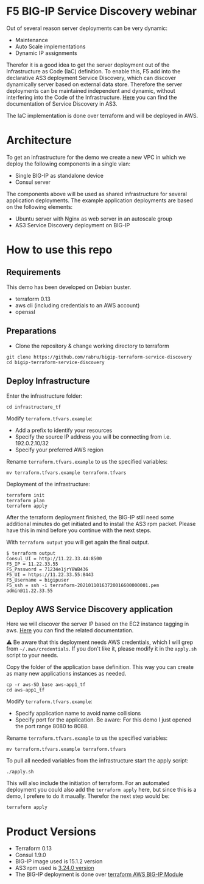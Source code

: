 # F5 BIG-IP Service Discovery webinar

Out of several reason server deployments can be very dynamic:
- Maintenance
- Auto Scale implementations
- Dynamic IP assignments

Therefor it is a good idea to get the server deployment out of the Infrastructure as Code (IaC) definition.
To enable this, F5 add into the declarative AS3 deployment Service Discovery,
which can discover dynamically server based on external data store.
Therefore the server deployments can be maintained independent and dynamic, without interfering into the Code of the Infrastructure.
[Here](https://clouddocs.f5.com/products/extensions/f5-appsvcs-extension/latest/declarations/discovery.html?highlight=service%20discovery)
you can find the documentation of Service Discovery in AS3.  

The IaC implementation is done over terraform and will be deployed in AWS.

# Architecture

To get an infrastructure for the demo we create a new VPC in which we deploy the following components in a single vlan:
- Single BIG-IP as standalone device
- Consul server 

The components above will be used as shared infrastructure for several application deployments. 
The example application deployments are based on the following elements:
- Ubuntu server with Nginx as web server in an autoscale group 
- AS3 Service Discovery deployment on BIG-IP

# How to use this repo


## Requirements

This demo has been developed on Debian buster.  

- terraform 0.13
- aws cli (including credentials to an AWS account)
- openssl

## Preparations 

- Clone the repository & change working directory to terraform
```
git clone https://github.com/rabru/bigip-terraform-service-discovery
cd bigip-terraform-service-discovery
```

## Deploy Infrastructure

Enter the infrastructure folder:
```
cd infrastructure_tf
```

Modify `terraform.tfvars.example`:
- Add a prefix to identify your resources
- Specify the source IP address you will be connecting from i.e. 192.0.2.10/32
- Specify your preferred AWS region 

Rename `terraform.tfvars.example` to us the specified variables:
```
mv terraform.tfvars.example terraform.tfvars
```

Deployment of the infrastructure:
```
terraform init
terraform plan
terraform apply
```

After the terraform deployment finished, the BIG-IP still need some additional minutes do get initiated and to install the AS3 rpm packet.
Please have this in mind before you continue with the next steps.

With `terraform output` you will get again the final output.
```
$ terraform output
Consul_UI = http://11.22.33.44:8500
F5_IP = 11.22.33.55
F5_Password = 71234e1jrY8WB436
F5_UI = https://11.22.33.55:8443
F5_Username = bigipuser
F5_ssh = ssh -i terraform-20210110163720016600000001.pem admin@11.22.33.55
```

## Deploy AWS Service Discovery application

Here we will discover the server IP based on the EC2 instance tagging in aws. 
[Here](https://clouddocs.f5.com/products/extensions/f5-appsvcs-extension/latest/declarations/discovery.html?highlight=service%20discovery) 
you can find the related documentation. 

:warning: Be aware that this deployment needs AWS credentials, which I will grep from `~/.aws/credentials`. If you don't like it, please modify it in the `apply.sh` script to your needs.

Copy the folder of the application base definition. This way you can create as many new applications instances as needed.
```
cp -r aws-SD_base aws-app1_tf
cd aws-app1_tf
```

Modify `terraform.tfvars.example`:
- Specify application name to avoid name collisions
- Specify port for the application. Be aware: For this demo I just opened the port range 8080 to 8088.

Rename `terraform.tfvars.example` to us the specified variables:
```
mv terraform.tfvars.example terraform.tfvars
```

To pull all needed variables from the infrastructure start the apply script:
```
./apply.sh
```

This will also include the initiation of terraform. For an automated deployment you could also add the `terraform apply` here, but since this is a demo, I prefere to do it maually. Therefor the next step would be:
```
terraform apply
```


# Product Versions
- Terraform 0.13
- Consul 1.9.0
- BIG-IP image used is 15.1.2 version
- AS3 rpm used is [3.24.0 version](https://github.com/F5Networks/f5-appsvcs-extension/releases/download/v3.24.0/f5-appsvcs-3.24.0-5.noarch.rpm)
- The BIG-IP deployment is done over [terraform AWS BIG-IP Module](https://github.com/f5devcentral/terraform-aws-bigip-module)
